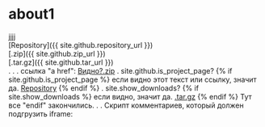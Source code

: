 # about1
jjjj  
[Repository]({{ site.github.repository_url }})  
[.zip]({{ site.github.zip_url }})  
[.tar.gz]({{ site.github.tar_url }})  
.
.
.
ссылка "a href": <a href="{{ site.github.zip_url }}">Видно?.zip</a>
.
site.github.is_project_page? 
{% if site.github.is_project_page %}
если видно этот текст или ссылку, значит да. <a href="{{ site.github.repository_url }}">Repository</a>
{% endif %}
.
site.show_downloads? 
{% if site.show_downloads %}
если видно, значит да. <a href="{{ site.github.tar_url }}">.tar.gz</a>
{% endif %}
Тут все "endif" закончились.
.
.
Скрипт комментариев, который должен подгрузить iframe:
<script async src="https://comments.app/js/widget.js?2" data-comments-app-website="zuRUPyyL" data-limit="5"></script>
